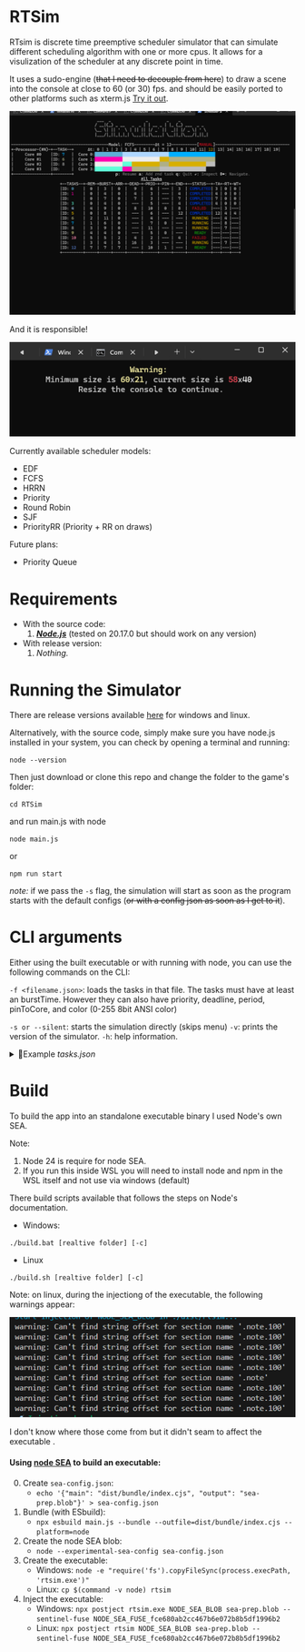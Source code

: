 # RTSim

RTsim is discrete time preemptive scheduler simulator that can simulate different scheduling algorithm with one or more cpus. It allows for a visulization of the scheduler at any discrete point in time.

It uses a sudo-engine (~~that I need to decouple from here~~) to draw a scene into the console at close to 60 (or 30) fps. and should be easily ported to other platforms such as xterm.js [Try it out](consoleadventure.com/rtsim "RTsim using xterm.js").

![1748068650195](image/Readme/1748068650195.png)

And it is responsible!

![1748069926791](image/Readme/1748069926791.png)

Currently available scheduler models:

* EDF
* FCFS
* HRRN
* Priority
* Round Robin
* SJF
* PriorityRR (Priority + RR on draws)

Future plans:

* Priority Queue

# Requirements

* With the source code:
  1. ***[Node.js](https://nodejs.org/pt)*** (tested on 20.17.0 but should work on any version)
* With release version:
  1. *Nothing.*

# Running the Simulator

There are release versions available [here](/released "Release binaries") for windows and linux.

Alternatively, with the source code, simply make sure you have node.js installed in your system, you can check by opening a terminal and running:

```shell
node --version
```

Then just download or clone this repo and change the folder to the game's folder:

```shell
cd RTSim
```

and run main.js with node

```shell
node main.js
```

or

```shell
npm run start
```

*note:* if we pass the `-s` flag, the simulation will start as soon as the program starts with the default configs (~~or with a config json as soon as I get to it~~).

# CLI arguments

Either using the built executable or with running with node, you can use the following commands on the CLI:

`-f <filename.json>`: loads the tasks in that file. The tasks must have at least an burstTime. However they can also have priority, deadline, period, pinToCore, and color (0-255 8bit ANSI color)


`-s or --silent`: starts the simulation directly (skips menu)
`-v`: prints the version of the simulator.
`-h`: help information.

<details>
<summary>📍Example <i>tasks.json</i></summary>
  
```js
[
  {
    "burstTime": 5,
    "priority": 7,
    "deadline": 10,
    "pinToCore": null,
    "period": 10,
    "color": 45
  },
  {
    "burstTime": 3,
    "priority": 5,
    "deadline": 8,
    "pinToCore": null,
    "period": 8,
    "color": 255
  }
 
]
```

</details>


# Build

To build the app into an standalone executable binary I used Node's own SEA.

Note:

1. Node 24 is require for node SEA.
2. If you run this inside WSL you will need to install node and npm in the WSL itself and not use via windows (default)

There build scripts available that follows the steps on Node's documentation.

* Windows:

```shell
./build.bat [realtive folder] [-c]
```

* Linux

```shell
./build.sh [realtive folder] [-c]
```

Note: on linux, during the injectiong of the executable, the following warnings appear:

![1746375077163](image/Readme/1746375077163.png)

I don't know where those come from but
it didn't seam to affect the executable .

#### Using [node SEA](https://nodejs.org/api/single-executable-applications.html) to build an executable:

0. Create `sea-config.json`:
   * ``echo '{"main": "dist/bundle/index.cjs", "output": "sea-prep.blob"}' > sea-config.json``
1. Bundle (with ESbuild):
   * ``npx esbuild main.js --bundle --outfile=dist/bundle/index.cjs --platform=node``
2. Create the node SEA blob:
   * ``node --experimental-sea-config sea-config.json``
3. Create the executable:
   * Windows: ``node -e "require('fs').copyFileSync(process.execPath, 'rtsim.exe')"``
   * Linux: ``cp $(command -v node) rtsim``
4. Inject the executable:
   * Windows: ``npx postject rtsim.exe NODE_SEA_BLOB sea-prep.blob --sentinel-fuse NODE_SEA_FUSE_fce680ab2cc467b6e072b8b5df1996b2``
   * Linux: ``npx postject rtsim NODE_SEA_BLOB sea-prep.blob --sentinel-fuse NODE_SEA_FUSE_fce680ab2cc467b6e072b8b5df1996b2 ``
